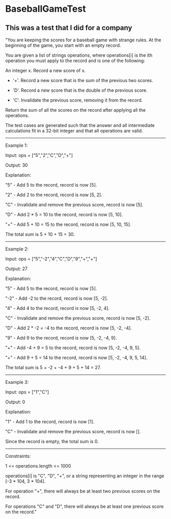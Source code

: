 # BaseballGameTest
This was a test that I did for a company
---

"You are keeping the scores for a baseball game with strange rules. At the beginning of the game, you start with an empty record.

You are given a list of strings operations, where operations[i] is the ith operation you must apply to the record and is one of the following:

An integer x.
Record a new score of x.

- '+'.
Record a new score that is the sum of the previous two scores.

- 'D'.
Record a new score that is the double of the previous score.

- 'C'.
Invalidate the previous score, removing it from the record.

Return the sum of all the scores on the record after applying all the operations.

The test cases are generated such that the answer and all intermediate calculations fit in a 32-bit integer and that all operations are valid.

---
Example 1:

Input: ops = ["5","2","C","D","+"]

Output: 30

Explanation:

"5" - Add 5 to the record, record is now [5].

"2" - Add 2 to the record, record is now [5, 2].

"C" - Invalidate and remove the previous score, record is now [5].

"D" - Add 2 * 5 = 10 to the record, record is now [5, 10].

"+" - Add 5 + 10 = 15 to the record, record is now [5, 10, 15].

The total sum is 5 + 10 + 15 = 30.

---

Example 2:

Input: ops = ["5","-2","4","C","D","9","+","+"]

Output: 27

Explanation:

"5" - Add 5 to the record, record is now [5].

"-2" - Add -2 to the record, record is now [5, -2].

"4" - Add 4 to the record, record is now [5, -2, 4].

"C" - Invalidate and remove the previous score, record is now [5, -2].

"D" - Add 2 * -2 = -4 to the record, record is now [5, -2, -4].

"9" - Add 9 to the record, record is now [5, -2, -4, 9].

"+" - Add -4 + 9 = 5 to the record, record is now [5, -2, -4, 9, 5].

"+" - Add 9 + 5 = 14 to the record, record is now [5, -2, -4, 9, 5, 14].

The total sum is 5 + -2 + -4 + 9 + 5 + 14 = 27.


---

Example 3:

Input: ops = ["1","C"]

Output: 0

Explanation:

"1" - Add 1 to the record, record is now [1].

"C" - Invalidate and remove the previous score, record is now [].

Since the record is empty, the total sum is 0.

---
Constraints:

1 <= operations.length <= 1000

operations[i] is "C", "D", "+", or a string representing an integer in the range [-3 * 104, 3 * 104].

For operation "+", there will always be at least two previous scores on the record.

For operations "C" and "D", there will always be at least one previous score on the record."
